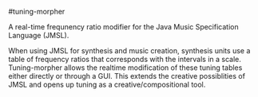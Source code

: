 #tuning-morpher

A real-time frequnency ratio modifier for the Java Music Specification Language (JMSL).

When using JMSL for synthesis and music creation, synthesis units use a table of frequency ratios that corresponds with the intervals in a scale. Tuning-morpher allows the realtime modification of these tuning tables either directly or through a GUI. This extends the creative possiblities of JMSL and opens up tuning as a creative/compositional tool.

